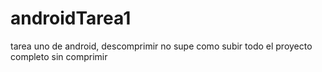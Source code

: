 # androidTarea1
tarea uno de android, descomprimir no supe como subir todo el proyecto completo sin comprimir
